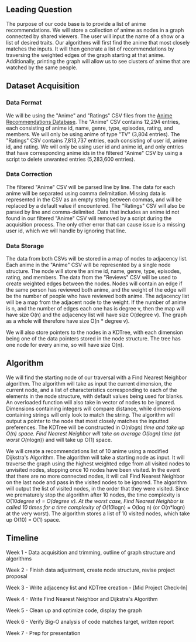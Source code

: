 ## Leading Question 
The purpose of our code base is to provide a list of anime recommendations.  We will store a collection of anime as nodes in a graph connected by shared viewers.  The user will input the name of a show or a list of desired traits.  Our algorithms will first find the anime that most closely matches the inputs.  It will then generate a list of recommendations by traversing the weighted edges of the graph starting at that anime.  Additionally, printing the graph will allow us to see clusters of anime that are watched by the same people.

## Dataset Acquisition

### Data Format
We will be using the "Anime" and "Ratings" CSV files from the [Anime Recommendations Database](https://www.kaggle.com/datasets/CooperUnion/anime-recommendations-database).  The "Anime" CSV contains 12,294 entries, each consisting of anime id, name, genre, type, episodes, rating, and members.  We will only be using anime of type "TV" (3,804 entries).  The "Ratings" CSV contains 7,813,737 entries, each consisting of user id, anime id, and rating.  We will only be using user id and anime id, and only entries that have corresponding anime ids in the filtered "Anime" CSV by using a script to delete unwanted entries (5,283,600 entries).

### Data Correction
The filtered "Anime" CSV will be parsed line by line.  The data for each anime will be separated using comma delimitation.  Missing data is represented in the CSV as an empty string between commas, and will be replaced by a default value if encountered.  The "Ratings" CSV will also be parsed by line and comma-delimited.  Data that includes an anime id not found in our filtered "Anime" CSV will removed by a script during the acquisition process.  The only other error that can cause issue is a missing user id, which we will handle by ignoring that line.

### Data Storage
The data from both CSVs will be stored in a map of nodes to adjacency list.  Each anime in the "Anime" CSV will be represented by a single node structure.  The node will store the anime id, name, genre, type, episodes, rating, and members.  The data from the "Reviews" CSV will be used to create weighted edges between the nodes.  Nodes will contain an edge if the same person has reviewed both anime, and the weight of the edge will be the number of people who have reviewed both anime.  The adjacency list will be a map from the adjacent node to the weight.  If the number of anime is n, and the number of edges each one has is degree v, then the map will have size O(n) and the adjacency list will have size O(degree v).  The graph as a whole will therefore have size O(n * degree v).

We will also store pointers to the nodes in a KDTree, with each dimension being one of the data pointers stored in the node structure.  The tree has one node for every anime, so will have size O(n).

## Algorithm 
We will find the starting node of our traversal with a Find Nearest Neighbor algorithm.  The algorithm will take as input the current dimension, the current node, and a list of characteristics corresponding to each of the elements in the node structure, with default values being used for blanks.  An overloaded function will also take in vector of nodes to be ignored.  Dimensions containing integers will compare distance, while dimensions containing strings will only look to match the string.  The algorithm will output a pointer to the node that most closely matches the inputted preferences.  The KDTree will be constructed in O(n*logn) time and take up O(n) space.  Find Nearest Neighbor will take on average O(logn) time (at worst O(n*logn)) and will take up O(1) space.

We will create a recommendations list of 10 anime using a modified Dijkstra's Algorithm.  The algorithm will take a starting node as input.  It will traverse the graph using the highest weighted edge from all visited nodes to unvisited nodes, stopping once 10 nodes have been visited.  In the event that there are no more connected nodes, it will call Find Nearest Neighbor on the last node and pass in the visited nodes to be ignored.  The algorithm will output the list of visited nodes, in the order that they were visited.  Since we prematurely stop the algorithm after 10 nodes, the time complexity is O(10*degree v) = O(degree v).  At the worst case, Find Nearest Neighbor is called 10 times for a time complexity of O(10*logn) = O(log n) (or O(n*logn) at the very worst).  The algorithm stores a list of 10 visited nodes, which take up O(10) = O(1) space.

## Timeline
Week 1 - Data acquisition and trimming, outline of graph structure and algorithms

Week 2 - Finish data adjustment, create node structure, revise project proposal

Week 3 - Write adjacency list and KDTree creation - [Mid Project Check-In]

Week 4 - Write Find Nearest Neighbor and Dijkstra's Algorithm

Week 5 - Clean up and optimize code, display the graph

Week 6 - Verify Big-O analysis of code matches target, written report

Week 7 - Prep for presentation
